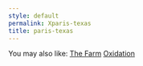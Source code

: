 ```yaml
---
style: default
permalink: Xparis-texas
title: paris-texas
---
```

You may also like:
[The Farm](http://scp-wiki.net/the-farm)
[Oxidation](http://scp-wiki.net/oxidation)